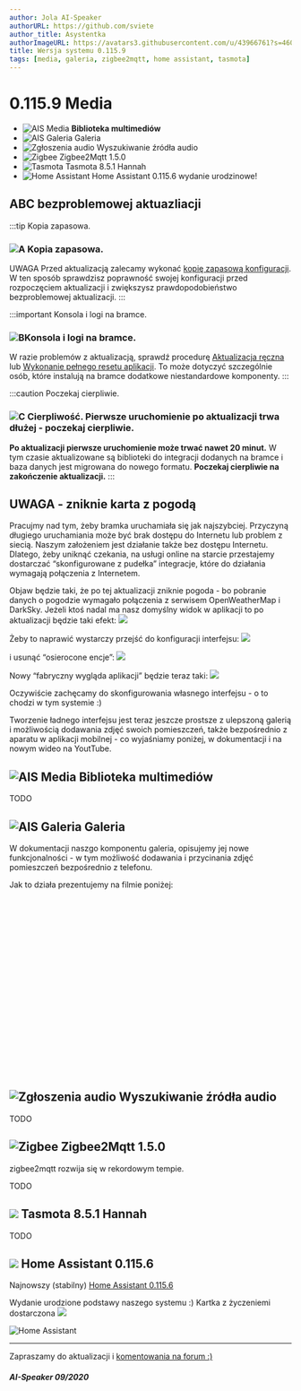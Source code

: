 ```yaml
---
author: Jola AI-Speaker
authorURL: https://github.com/sviete
author_title: Asystentka
authorImageURL: https://avatars3.githubusercontent.com/u/43966761?s=460&v=4
title: Wersja systemu 0.115.9
tags: [media, galeria, zigbee2mqtt, home assistant, tasmota]
---
```


# 0.115.9 Media

- ![AIS Media](/img/en/blog/202010/folders.png) **Biblioteka multimediów**
- ![AIS Galeria](/img/en/blog/202010/gallery.png) Galeria
- ![Zgłoszenia audio](/img/en/blog/202010/ai.png) Wyszukiwanie źródła audio
- ![Zigbee](/img/en/blog/202007/zigbee.png) Zigbee2Mqtt 1.5.0
- ![Tasmota](/img/en/blog/202005/tasmota_small.png) Tasmota 8.5.1 Hannah
- ![Home Assistant](/img/en/blog/202010/ha.png) Home Assistant 0.115.6 wydanie urodzinowe!


<!--truncate-->

## ABC bezproblemowej aktuazliacji

:::tip Kopia zapasowa.
### ![A](/img/en/blog/202009/alpha-a-circle.png) Kopia zapasowa.

UWAGA Przed aktualizacją zalecamy wykonać [kopię zapasową konfiguracji](/docs/ais_bramka_configuration_software#kopia-zapasowa-konfiguracji). W ten sposób sprawdzisz poprawność swojej konfiguracji przed rozpoczęciem aktualizacji i zwiększysz prawdopodobieństwo bezproblemowej aktualizacji.
:::

:::important Konsola i logi na bramce.
### ![B](/img/en/blog/202009/alpha-b-circle.png)Konsola i logi na bramce.

W razie problemów z aktualizacją, sprawdź procedurę [Aktualizacja ręczna](/docs/ais_bramka_update_manual) lub [Wykonanie pełnego resetu aplikacji](/docs/ais_bramka_reset_ais_step_by_step).
To może dotyczyć szczególnie osób, które instalują na bramce dodatkowe niestandardowe komponenty.
:::

:::caution Poczekaj cierpliwie.
### ![C](/img/en/blog/202009/alpha-c-circle.png) Cierpliwość. Pierwsze uruchomienie po aktualizacji trwa dłużej - poczekaj cierpliwie.

 **Po aktualizacji pierwsze uruchomienie może trwać nawet 20 minut.**
 W tym czasie aktualizowane są biblioteki do integracji dodanych na bramce i baza danych jest migrowana do nowego formatu.
 **Poczekaj cierpliwie na zakończenie aktualizacji.**
:::


## UWAGA - zniknie karta z pogodą

Pracujmy nad tym, żeby bramka uruchamiała się jak najszybciej. Przyczyną długiego uruchamiania może być brak dostępu do Internetu lub problem z siecią.
Naszym założeniem jest działanie także bez dostępu Internetu. Dlatego, żeby uniknąć czekania, na usługi online na starcie przestajemy dostarczać “skonfigurowane z pudełka” integracje, które do działania wymagają połączenia z Internetem.

Objaw będzie taki, że po tej aktualizacji zniknie pogoda - bo pobranie danych o pogodzie wymagało połączenia z serwisem OpenWeatherMap i DarkSky.
Jeżeli ktoś nadal ma nasz domyślny widok w aplikacji to po aktualizacji będzie taki efekt:
![](/img/en/blog/202010/pogoda.png)

Żeby to naprawić wystarczy przejść do konfiguracji interfejsu:
![](/img/en/blog/202010/pogoda2.png)

i usunąć “osierocone encje”:
![](/img/en/blog/202010/pogoda3.png)

Nowy “fabryczny wygląda aplikacji” będzie teraz taki:
![](/img/en/blog/202010/pogoda4.png)


Oczywiście zachęcamy do skonfigurowania własnego interfejsu - o to chodzi w tym systemie :)

Tworzenie ładnego interfejsu jest teraz jeszcze prostsze z ulepszoną galerią i możliwością dodawania zdjęć swoich pomieszczeń, także bezpośrednio z aparatu w aplikacji mobilnej - co wyjaśniamy poniżej, w dokumentacji i na nowym wideo na YoutTube.



## ![AIS Media](/img/en/blog/202010/folders.png) Biblioteka multimediów


TODO


## ![AIS Galeria](/img/en/blog/202010/gallery.png) Galeria

W dokumentacji naszgo komponentu galeria, opisujemy jej nowe funkcjonalności - w tym możliwość dodawania i przycinania zdjęć pomieszczeń bezpośrednio z telefonu.

Jak to działa prezentujemy na filmie poniżej:
<iframe width="560" height="315"  src="" frameBorder="0" allowFullScreen></iframe>



## ![Zgłoszenia audio](/img/en/blog/202010/ai.png) Wyszukiwanie źródła audio

TODO


## ![Zigbee](/img/en/blog/202007/zigbee.png) Zigbee2Mqtt 1.5.0

zigbee2mqtt rozwija się w rekordowym tempie.


TODO


## ![](/img/en/blog/202005/tasmota_small.png) Tasmota 8.5.1 Hannah

TODO



## ![](/img/en/blog/202007/hass.png) Home Assistant 0.115.6


Najnowszy (stabilny) [Home Assistant 0.115.6](https://www.home-assistant.io/blog/2020/09/17/release-115/)

Wydanie urodzione podstawy naszego systemu :) Kartka z życzeniemi dostarczona ![](/img/en/blog/202010/love-letter.png)

![Home Assistant](/img/en/blog/202010/kartka.png)



----
Zapraszamy do aktualizacji i [komentowania na forum :)](https://ai-speaker.discourse.group/)

##### AI-Speaker 09/2020
